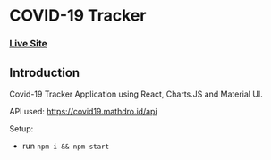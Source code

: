 # COVID-19 Tracker

### [Live Site](https://master.d34nkleoq43iud.amplifyapp.com/)

## Introduction

Covid-19 Tracker Application using React, Charts.JS and Material UI.


API used: https://covid19.mathdro.id/api

Setup:
- run ```npm i && npm start```
